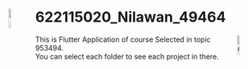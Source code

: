 # 622115020_Nilawan_49464 <img align="left" alt="medium" src="https://cdn-icons.flaticon.com/png/512/2658/premium/2658094.png?token=exp=1637824264~hmac=149cdb79af87196a6473591bae1cd3bc"  width="10%" height="10%" />
<img align="right" alt="medium" src="https://cdn-icons.flaticon.com/png/512/1660/premium/1660449.png?token=exp=1637824264~hmac=2ee3775be38ed1231cc5c9ad612c5443"  width="10%" height="10%" />
This is Flutter Application of course Selected in topic 953494.<br />
You can select each folder to see each project in there.
